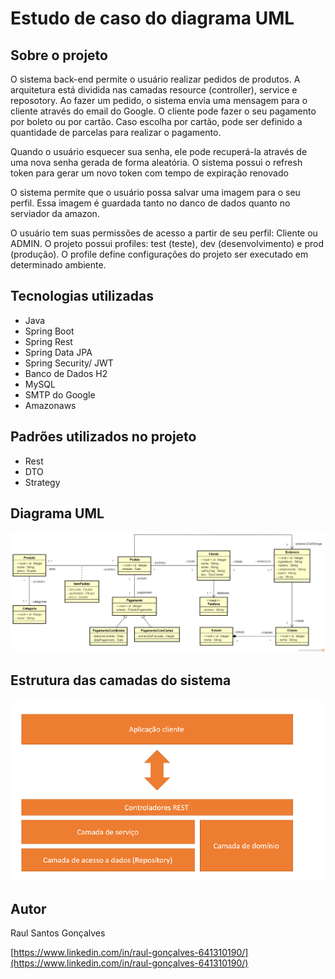 # Estudo de caso do diagrama UML

## Sobre o projeto
O sistema back-end permite o usuário realizar pedidos de produtos. A arquitetura está dividida nas camadas resource (controller), service e reposotory. 
Ao fazer um pedido, o sistema envia uma mensagem para o cliente através do email do Google. O cliente pode fazer o seu 
pagamento por boleto ou por cartão. Caso escolha por cartão, pode ser definido a quantidade de parcelas para realizar o
pagamento.

Quando o usuário esquecer sua senha, ele pode recuperá-la através de uma nova senha gerada de forma aleatória.
O sistema possui o refresh token para gerar um novo token com tempo de expiração renovado

O sistema permite que o usuário possa salvar uma imagem para o seu perfil. Essa imagem é guardada tanto no danco de dados quanto
no serviador da amazon.

O usuário tem suas permissões de acesso a partir de seu perfil: Cliente ou ADMIN.
O projeto possui profiles: test (teste), dev (desenvolvimento) e prod (produção). 
O profile define configurações do projeto ser executado em determinado ambiente.

## Tecnologias utilizadas
* Java
* Spring Boot
* Spring Rest
* Spring Data JPA
* Spring Security/ JWT
* Banco de Dados H2
* MySQL
* SMTP do Google
* Amazonaws

## Padrões utilizados no projeto
* Rest
* DTO
* Strategy

## Diagrama UML
![Diagrama UML](imagens_sistema/diagrama.png)

## Estrutura das camadas do sistema
![Estrutura das camadas](imagens_sistema/estrutura_camadas.png)

## Autor
Raul Santos Gonçalves

[https://www.linkedin.com/in/raul-gonçalves-641310190/](https://www.linkedin.com/in/raul-gonçalves-641310190/)
